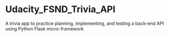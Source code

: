 # Udacity_FSND_Trivia_API
A trivia app to practice planning, implementing, and testing a back-end API using Python Flask micro-framework
